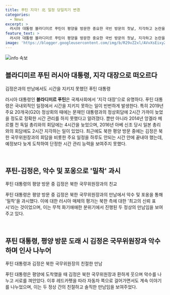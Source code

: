 ```yaml
---
title: 푸틴 지각! 北 일정 당일치기 변경
categories:
  - News
excerpt: >
  러시아 대통령 블라디미르 푸틴이 평양을 방문한 중요한 국빈 방문의 첫날, 지각하고 논란을 빚었다. 푸틴은 평양에 도착한 날은 19일 오전 2시45분인데도, 초기 계획대로 18일에 도착할 것이라고 보도되었던 것과 대조적이었다. 이로써 그의 방북 일정은 예정보다 훨씬 짧아졌다. 그럼에도 불구하고, 김정은 북한 국무위원장과 국빈 방문 중 악수와 포옹을 했으며, 두 정상은 몇 가지 신뢰 표시를 보였다. 이로 인해 푸틴 대통령의 방북 일정에 대한 관심이 높아졌다.
feature_text: >
  러시아 대통령 블라디미르 푸틴이 평양을 방문한 중요한 국빈 방문의 첫날, 지각하고 논란을 빚었다. 푸틴은 평양에 도착한 날은 19일 오전 2시45분인데도, 초기 계획대로 18일에 도착할 것이라고 보도되었던 것과 대조적이었다. 이로써 그의 방북 일정은 예정보다 훨씬 짧아졌다. 그럼에도 불구하고, 김정은 북한 국무위원장과 국빈 방문 중 악수와 포옹을 했으며, 두 정상은 몇 가지 신뢰 표시를 보였다. 이로 인해 푸틴 대통령의 방북 일정에 대한 관심이 높아졌다.
image: 'https://blogger.googleusercontent.com/img/b/R29vZ2xl/AVvXsEixyZcFfHzMRdzZMjFBmAUKJYCLCGyLL1o632UiGVXcaFdKo_bkvkuCioo0uUKlGfBVcT3P84aROyZIXSBEx3Aw5nCQ3pTgDom1WDC4m8eifvWiAmWEEVb4x6G_l8C0QH225ldMjyaFvpxGEBGNO37VmDTDMHGhJPq73UglMfDca1-0aw/s1600/blogspot.png'
---
```


<p><img src="https://blogger.googleusercontent.com/img/b/R29vZ2xl/AVvXsEixyZcFfHzMRdzZMjFBmAUKJYCLCGyLL1o632UiGVXcaFdKo_bkvkuCioo0uUKlGfBVcT3P84aROyZIXSBEx3Aw5nCQ3pTgDom1WDC4m8eifvWiAmWEEVb4x6G_l8C0QH225ldMjyaFvpxGEBGNO37VmDTDMHGhJPq73UglMfDca1-0aw/s1600/blogspot.png" alt="info 속보" /></p>

<h2 data-ke-size="size26">블라디미르 푸틴 러시아 대통령, 지각 대장으로 떠오르다</h2>

<p>김정은과의 만남에서도 시간을 지키지 못했던 푸틴 대통령</p>

<p>러시아 대통령인 <b>블라디미르 푸틴</b>은 국제사회에서 '지각 대장'으로 유명하다. 푸틴 대통령은 국내외적인 일정에서 시간을 지키지 못하는 일이 빈번하게 발생한다. 특히 2019년 주요 20개국(G20) 정상회의 때에는 문재인 대통령과의 정상회담에 2시간 가까이 늦었을 정도로 정확한 시간 관리를 하지 못했다고 알려졌다. 뿐만 아니라 2014년 앙겔라 메르켈 전 독일 총리와의 회담에는 4시간을 늦었으며, 2016년 아베 신조 당시 일본 총리와의 회담에도 2시간 지각하는 일이 있었다. 최근에도 북한 평양 방문 중에는 김정은 북한 국무위원장과의 회담을 비롯한 주요 일정을 하루도 안되는 시간 안에 끝내야 했는데, 예정보다 늦게 도착하여 단정한 시간 관리 능력을 보여주지 못했다.</p>

<p data-ke-size="size16">&nbsp;</p>

<h2 data-ke-size="size26">푸틴-김정은, 악수 및 포옹으로 '밀착' 과시</h2>

<p>푸틴 대통령의 평양 방문 중 김정은 북한 국무위원장과의 친교</p>

<p>푸틴 대통령은 평양 방문 중 김정은 북한 국무위원장과의 만남에서 악수 및 포옹을 통해 '밀착'을 과시했다. 이에 대한 러시아 매체의 평가는 북한 측에 대한 '최고의 신뢰 표시'라는 것이었으며, 이는 무척 화기애애한 분위기에서 진행된 두 정상의 만남임을 보여주고 있다.</p>

<p data-ke-size="size16">&nbsp;</p>

<h2 data-ke-size="size26">푸틴 대통령, 평양 방문 도래 시 김정은 국무위원장과 악수하며 인사 나누어</h2>

<p>푸틴 대통령과 김정은 북한 국무위원장의 친절한 만남</p>

<p>푸틴 대통령은 평양에 도착했을 때 김정은 북한 국무위원장과 환하게 웃으며 악수를 나누고 서로를 껴안았다. 이후 레드카펫을 따라 자동차 쪽으로 걸어가면서도 계속 이야기를 나누었으며, 이는 두 정상 간의 친절하고 솔직한 만남임을 보여주었다.</p>

<p data-ke-size="size16">&nbsp;</p>

